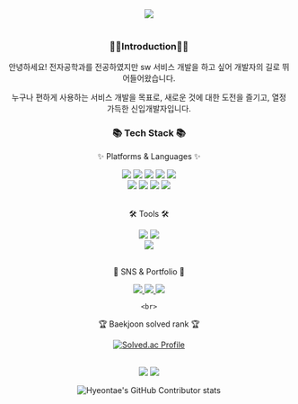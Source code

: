 <div align=center>
	<img src="https://capsule-render.vercel.app/api?type=waving&color=auto&height=200&section=header&text=HyeonTae's%20Github!&fontSize=90" />	
</div>
<br>
<div align=center>
	<h3>👨‍💻Introduction👨‍💻</h3>
	<p> 안녕하세요! 전자공학과를 전공하였지만 sw 서비스 개발을 하고 싶어 개발자의 길로 뛰어들어왔습니다.</p>
	<p> 누구나 편하게 사용하는 서비스 개발을 목표로, 새로운 것에 대한 도전을 즐기고, 열정 가득한 신입개발자입니다.</p>
</div>

<div align=center>
	<h3>📚 Tech Stack 📚</h3>
	<p>✨ Platforms & Languages ✨</p>
</div>
<div align="center">
	<img src="https://img.shields.io/badge/Python-007396?style=flat&logo=Python&logoColor=white" />
	<img src="https://img.shields.io/badge/HTML5-E34F26?style=flat&logo=HTML5&logoColor=white" />
	<img src="https://img.shields.io/badge/CSS3-1572B6?style=flat&logo=CSS3&logoColor=white" />
	<img src="https://img.shields.io/badge/JavaScript-F7DF1E?style=flat&logo=JavaScript&logoColor=white" />
	<img src="https://img.shields.io/badge/TypeScript-0769AD?style=flat&logo=TypeScript&logoColor=white" />
	<br>
	<img src="https://img.shields.io/badge/Django-6DB33F?style=flat&logo=Django&logoColor=white" />
	<img src="https://img.shields.io/badge/React-7952B3?style=flat&logo=React&logoColor=white" />
	<img src="https://img.shields.io/badge/Vue.js-43B02A?style=flat&logo=Vue.js&logoColor=white" />
	<img src="https://img.shields.io/badge/Flutter-000000?style=flat&logo=Flutter&logoColor=white" />
	<br>

<br>
<div align=center>
	<p>🛠 Tools 🛠</p>
</div>
<div align=center>
	<img src="https://img.shields.io/badge/Jira-2C2255?style=flat&logo=Jira&logoColor=white" />
	<img src="https://img.shields.io/badge/Visual%20Studio%20Code-007ACC?style=flat&logo=VisualStudioCode&logoColor=white" />
	<br>
	<img src="https://img.shields.io/badge/GitHub-181717?style=flat&logo=GitHub&logoColor=white" />
</div>
<br>
<div align=center>
	<p>🎨 SNS & Portfolio 🎨</p>
</div>
<div align=center>
	<a href="https://www.notion.so/cheon2308/s-8f650b782d5f4c7ea31d26102c3d17ce?pvs=4">
		<img src="https://img.shields.io/badge/Portfolio-FF3633?style=flat&logo=Micro.blog&logoColor=white" />
	</a>
	<a href="https://cheon2308.tistory.com">
		<img src="https://img.shields.io/badge/Blog-FF9800?style=flat&logo=Blogger&logoColor=white" />
	</a>
	<a href="mailto:cjsgusxo95@yermi.co.kr">
		<img src="https://img.shields.io/badge/Mail-30B980?style=flat&logo=Gmail&logoColor=white" />
	</a>
	
	<br>
</div>
<p>🏆 Baekjoon solved rank 🏆</p>
	
[![Solved.ac Profile](http://mazassumnida.wtf/api/v2/generate_badge?boj=cjsgusxo95)](https://solved.ac/cjsgusxo95)
<div align=center>
	<br>
<img src="https://github-readme-stats.vercel.app/api/top-langs/?username=cheon2308&layout=compact">
<img src="https://github-readme-stats.vercel.app/api?username=cheon2308&show_icons=true">

![Hyeontae's GitHub Contributor stats](https://github-contributor-stats.vercel.app/api?username=cheon2308)

<br>

</div>
